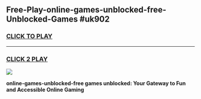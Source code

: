 
## Free-Play-online-games-unblocked-free-Unblocked-Games #uk902
<h3>
<a href="https://news.freeplayer.one?title=online-games-unblocked-free&ref=8M">CLICK TO PLAY</a></h3>
<hr>

<h3>
<a href="https://news.freeplayer.one?title=online-games-unblocked-free&ref=8M">CLICK 2 PLAY</a>
  
</h3>

<a href="https://news.freeplayer.one?title=online-games-unblocked-free&ref=8M"><img src="https://clearcache.store/games.png"></a>


**online-games-unblocked-free games unblocked: Your Gateway to Fun and Accessible Online Gaming**
